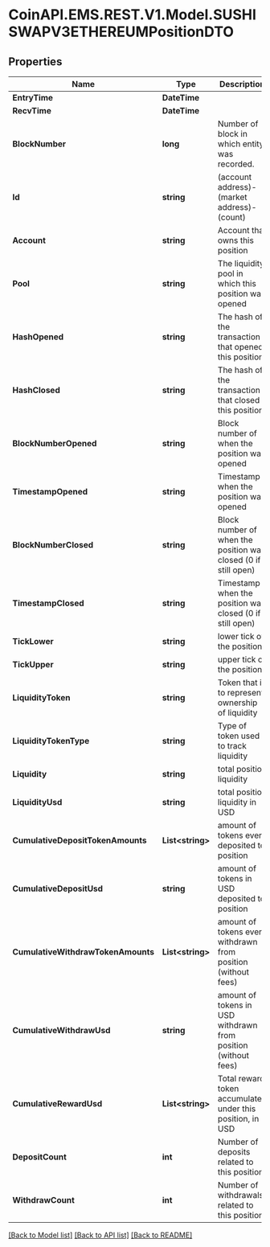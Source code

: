 # CoinAPI.EMS.REST.V1.Model.SUSHISWAPV3ETHEREUMPositionDTO

## Properties

Name | Type | Description | Notes
------------ | ------------- | ------------- | -------------
**EntryTime** | **DateTime** |  | [optional] 
**RecvTime** | **DateTime** |  | [optional] 
**BlockNumber** | **long** | Number of block in which entity was recorded. | [optional] 
**Id** | **string** | (account address)-(market address)-(count) | [optional] 
**Account** | **string** | Account that owns this position | [optional] 
**Pool** | **string** | The liquidity pool in which this position was opened | [optional] 
**HashOpened** | **string** | The hash of the transaction that opened this position | [optional] 
**HashClosed** | **string** | The hash of the transaction that closed this position | [optional] 
**BlockNumberOpened** | **string** | Block number of when the position was opened | [optional] 
**TimestampOpened** | **string** | Timestamp when the position was opened | [optional] 
**BlockNumberClosed** | **string** | Block number of when the position was closed (0 if still open) | [optional] 
**TimestampClosed** | **string** | Timestamp when the position was closed (0 if still open) | [optional] 
**TickLower** | **string** | lower tick of the position | [optional] 
**TickUpper** | **string** | upper tick of the position | [optional] 
**LiquidityToken** | **string** | Token that is to represent ownership of liquidity | [optional] 
**LiquidityTokenType** | **string** | Type of token used to track liquidity | [optional] 
**Liquidity** | **string** | total position liquidity | [optional] 
**LiquidityUsd** | **string** | total position liquidity in USD | [optional] 
**CumulativeDepositTokenAmounts** | **List&lt;string&gt;** | amount of tokens ever deposited to position | [optional] 
**CumulativeDepositUsd** | **string** | amount of tokens in USD deposited to position | [optional] 
**CumulativeWithdrawTokenAmounts** | **List&lt;string&gt;** | amount of tokens ever withdrawn from position (without fees) | [optional] 
**CumulativeWithdrawUsd** | **string** | amount of tokens in USD withdrawn from position (without fees) | [optional] 
**CumulativeRewardUsd** | **List&lt;string&gt;** | Total reward token accumulated under this position, in USD | [optional] 
**DepositCount** | **int** | Number of deposits related to this position | [optional] 
**WithdrawCount** | **int** | Number of withdrawals related to this position | [optional] 

[[Back to Model list]](../README.md#documentation-for-models) [[Back to API list]](../README.md#documentation-for-api-endpoints) [[Back to README]](../README.md)

